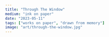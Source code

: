 ```yaml
---
title: "Through The Window"
medium: "ink on paper"
date: "2023-05-11"
tags: ["works on paper", "drawn from memory"]
image: "art/through-the-window.jpg"
---
```

